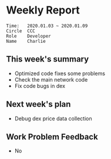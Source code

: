 # Weekly Report 
```
Time: 	2020.01.03 ~ 2020.01.09
Circle	CCC
Role	Developer
Name	Charlie
```
## This week's summary
- Optimized code fixes some problems
- Check the main network code
- Fix code bugs in dex




## Next week's plan
- Debug dex price data collection
## Work Problem Feedback
- No


